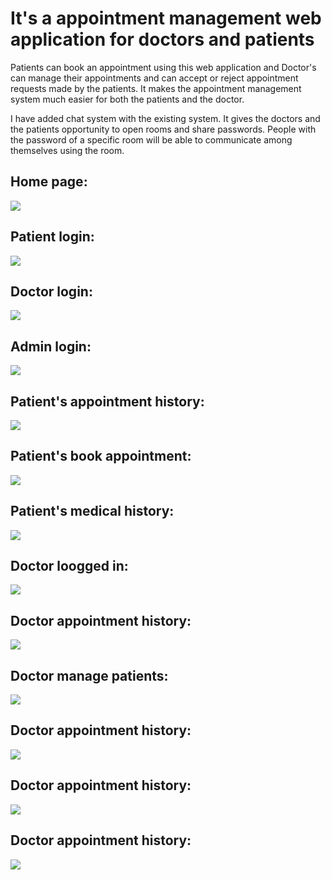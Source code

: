 # It's a appointment management web application for doctors and patients
Patients can book an appointment using this web application and Doctor's can manage their appointments and can accept or reject appointment requests made by the patients. It makes the appointment management system much easier for both the patients and the doctor.

I have added chat system with the existing system. It gives the doctors and the patients opportunity to open rooms and share passwords. People with the password of a specific room will be able to communicate among themselves using the room.

## Home page:
<img src="https://github.com/J-H-Mojumder/DoctorAppointmentManagementSystem-with-chat-system/blob/main/screenshots/home.PNG">

## Patient login:
<img src="https://github.com/J-H-Mojumder/DoctorAppointmentManagementSystem-with-chat-system/blob/main/screenshots/patient-login.PNG">

## Doctor login:
<img src="https://github.com/J-H-Mojumder/DoctorAppointmentManagementSystem-with-chat-system/blob/main/screenshots/doctor-login.PNG">

## Admin login:
<img src="https://github.com/J-H-Mojumder/DoctorAppointmentManagementSystem-with-chat-system/blob/main/screenshots/admin-login.PNG">

## Patient's appointment history:
<img src="https://github.com/J-H-Mojumder/DoctorAppointmentManagementSystem-with-chat-system/blob/main/screenshots/patient-appointment-history.PNG">

## Patient's book appointment:
<img src="https://github.com/J-H-Mojumder/DoctorAppointmentManagementSystem-with-chat-system/blob/main/screenshots/patient-book-appointment.PNG">

## Patient's medical history:
<img src="https://github.com/J-H-Mojumder/DoctorAppointmentManagementSystem-with-chat-system/blob/main/screenshots/patient-medical-history.PNG">

## Doctor loogged in:
<img src="https://github.com/J-H-Mojumder/DoctorAppointmentManagementSystem-with-chat-system/blob/main/screenshots/doctor-logged-in.PNG">

## Doctor appointment history:
<img src="https://github.com/J-H-Mojumder/DoctorAppointmentManagementSystem-with-chat-system/blob/main/screenshots/doctor-appointment-history.PNG">

## Doctor manage patients:
<img src="https://github.com/J-H-Mojumder/DoctorAppointmentManagementSystem-with-chat-system/blob/main/screenshots/doctor-manage-patients.PNG">

## Doctor appointment history:
<img src="https://github.com/J-H-Mojumder/DoctorAppointmentManagementSystem-with-chat-system/blob/main/screenshots/doctor-appointment-history.PNG">

## Doctor appointment history:
<img src="https://github.com/J-H-Mojumder/DoctorAppointmentManagementSystem-with-chat-system/blob/main/screenshots/doctor-appointment-history.PNG">

## Doctor appointment history:
<img src="https://github.com/J-H-Mojumder/DoctorAppointmentManagementSystem-with-chat-system/blob/main/screenshots/doctor-appointment-history.PNG">
